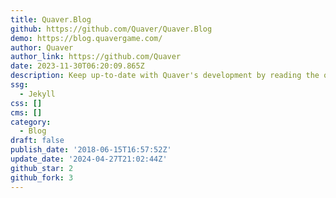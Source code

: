```yaml
---
title: Quaver.Blog
github: https://github.com/Quaver/Quaver.Blog
demo: https://blog.quavergame.com/
author: Quaver
author_link: https://github.com/Quaver
date: 2023-11-30T06:20:09.865Z
description: Keep up-to-date with Quaver's development by reading the official blog.
ssg:
  - Jekyll
css: []
cms: []
category:
  - Blog
draft: false
publish_date: '2018-06-15T16:57:52Z'
update_date: '2024-04-27T21:02:44Z'
github_star: 2
github_fork: 3
---
```

